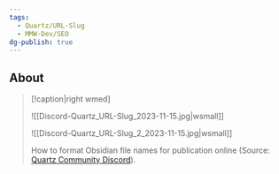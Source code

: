 ```yaml
---
tags:
  - Quartz/URL-Slug
  - MMW-Dev/SEO
dg-publish: true
---
```

## About

> [!caption|right wmed]
>
> ![[Discord-Quartz_URL-Slug_2023-11-15.jpg|wsmall]]
>
> ![[Discord-Quartz_URL-Slug_2_2023-11-15.jpg|wsmall]]
> 
> How to format Obsidian file names for publication online (Source: [Quartz Community Discord](https://discord.com/channels/927628110009098281/927628110009098284/1174261166046978119)).

